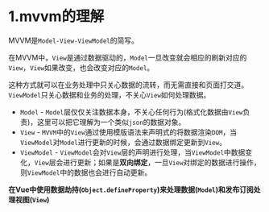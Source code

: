 # 1.mvvm的理解

MVVM是`Model-View-ViewModel`的简写。

在MVVM中，`View`是通过数据驱动的，`Model`一旦改变就会相应的刷新对应的`View`，`View`如果改变，也会改变对应的`Model`。

这种方式就可以在业务处理中只关心数据的流转，而无需直接和页面打交道。`ViewModel`只关心数据和业务的处理，不关心`View`如何处理数据。

* `Model` - `Model`层仅仅关注数据本身，不关心任何行为(格式化数据由`View`负责)，这里可以把它理解为一个类似`json`的数据对象。
* `View` - `MVVM`中的`View`通过使用模版语法来声明式的将数据渲染`DOM`，当`ViewModel`对`Model`进行更新的时候，会通过数据绑定更新到`View`。
* `ViewModel` - `ViewModel`会对`View`层的声明进行处理，当`ViewModel`中数据变化，`View`层会进行更新；如果是**双向绑定**，一旦`View`对绑定的数据进行操作，则`ViewModel`中的数据也会进行自动更新。

**在Vue中使用数据劫持(`Object.defineProperty`)来处理数据(`Model`)和发布订阅处理视图(`View`)**